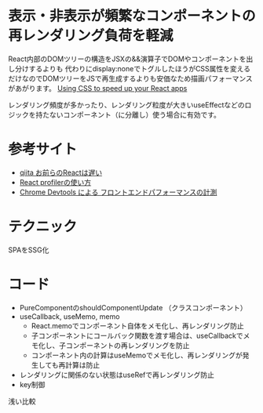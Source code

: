 # 表示・非表示が頻繁なコンポーネントの再レンダリング負荷を軽減
React内部のDOMツリーの構造をJSXの&&演算子でDOMやコンポーネントを出し分けするよりも
代わりにdisplay:noneでトグルしたほうがCSS属性を変えるだけなのでDOMツリーをJSで再生成するよりも安価なため描画パフォーマンスがあがります。
[Using CSS to speed up your React apps](https://itnext.io/using-css-to-speed-up-your-react-apps-a26470829472)

レンダリング頻度が多かったり、レンダリング粒度が大きいuseEffectなどのロジックを持たないコンポーネント（に分離し）使う場合に有効です。

# 参考サイト
- [qiita お前らのReactは遅い](https://qiita.com/teradonburi/items/5b8f79d26e1b319ac44f)
- [React profilerの使い方](https://zenn.dev/virginia_blog/articles/8d202045d5e60f)
- [Chrome Devtools による フロントエンドパフォーマンスの計測](https://zenn.dev/koki_tech/articles/9deb70d0a9befb)

# テクニック
SPAをSSG化

# コード
- PureComponentのshouldComponentUpdate （クラスコンポーネント）
- useCallback, useMemo, memo
  - React.memoでコンポーネント自体をメモ化し、再レンダリング防止
  - 子コンポーネントにコールバック関数を渡す場合は、useCallbackでメモ化し、子コンポーネントの再レンダリングを防止
  - コンポーネント内の計算はuseMemoでメモ化し、再レンダリングが発生しても再計算は防止
- レンダリングに関係のない状態はuseRefで再レンダリング防止
- key制御

浅い比較
